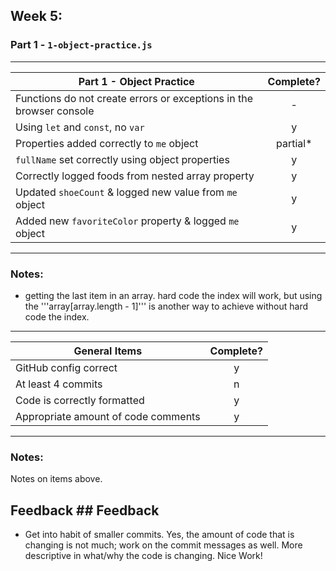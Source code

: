 ## Week 5:

### Part 1 - `1-object-practice.js`

---

| Part 1 - Object Practice                                            | Complete? |
| ------------------------------------------------------------------- | :-------: |
| Functions do not create errors or exceptions in the browser console |     -     |
| Using `let` and `const`, no `var`                                   |     y     |
| Properties added correctly to `me` object                           | partial\* |
| `fullName` set correctly using object properties                    |     y     |
| Correctly logged foods from nested array property                   |     y     |
| Updated `shoeCount` & logged new value from `me` object             |     y     |
| Added new `favoriteColor` property & logged `me` object             |     y     |

---

### Notes:

- getting the last item in an array. hard code the index will work, but using the '''array[array.length - 1]''' is another way to achieve without hard code the index.

---

| General Items                       | Complete? |
| ----------------------------------- | :-------: |
| GitHub config correct               |     y     |
| At least 4 commits                  |     n     |
| Code is correctly formatted         |     y     |
| Appropriate amount of code comments |     y     |

---

### Notes:

Notes on items above.

## Feedback ## Feedback

- Get into habit of smaller commits. Yes, the amount of code that is changing is not much; work on the commit messages as well. More descriptive in what/why the code is changing. Nice Work!
